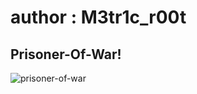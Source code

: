 # author : M3tr1c_r00t
## Prisoner-Of-War!
![prisoner-of-war](https://user-images.githubusercontent.com/99975622/204098994-ccbbd3a7-191c-4e3f-b28c-00593c3a7d53.jpg)
